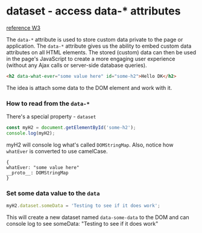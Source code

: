 # dataset - access data-* attributes

[reference W3](https://www.w3schools.com/tags/att_data-.asp)

The `data-*` attribute is used to store custom data private to the page or application.
The `data-*` attribute gives us the ability to embed custom data attributes on all HTML elements.
The stored (custom) data can then be used in the page's JavaScript to create a more engaging user experience (without any Ajax calls or server-side database queries).

```html
<h2 data-what-ever="some value here" id="some-h2">Hello DK</h2>
```

The idea is attach some data to the DOM element and work with it.

### How to read from the `data-*`

There's a special property - `dataset`

```javascript
const myH2 = document.getElementById('some-h2');
console.log(myH2);
```

myH2 will console log what's called `DOMStringMap`. Also, notice how `whatEver` is converted to use camelCase.
```
{
whatEver: "some value here"
__proto__: DOMStringMap
}
```

### Set some data value to the `data`

```javascript
myH2.dataset.someData = 'Testing to see if it does work';
```

This will create a new dataset named `data-some-data` to the DOM and can console log to see someData: "Testing to see if it does work"

